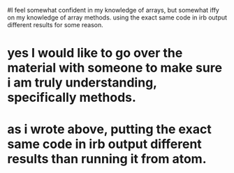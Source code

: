 #I feel somewhat confident in my knowledge of arrays, but somewhat iffy on my knowledge of array methods. using the exact same code in irb output different results for some reason.



# yes I would like to go over the material with someone to make sure i am truly understanding, specifically methods.



# as i wrote above, putting the exact same code in irb output different results than running it from atom.  
